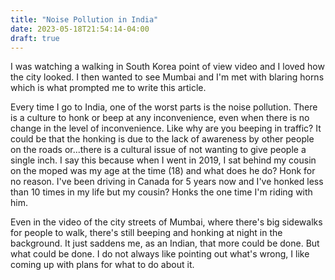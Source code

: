 ```yaml
---
title: "Noise Pollution in India"
date: 2023-05-18T21:54:14-04:00
draft: true
---
```


I was watching a walking in South Korea point of view video and I loved how the city looked. I then wanted to see Mumbai and I'm met with blaring horns which is what prompted me to write this article.

Every time I go to India, one of the worst parts is the noise pollution. There is a culture to honk or beep at any inconvenience, even when there is no change in the level of inconvenience. Like why are you beeping in traffic?
It could be that the honking is due to the lack of awareness by other people on the roads or...there is a cultural issue of not wanting to give people a single inch. I say this because when I went in 2019, I sat behind my cousin on the moped was my age at the time (18) and what does he do? Honk for no reason. I've been driving in Canada for 5 years now and I've honked less than 10 times in my life but my cousin? Honks the one time I'm riding with him.

Even in the video of the city streets of Mumbai, where there's big sidewalks for people to walk, there's still beeping and honking at night in the background. It just saddens me, as an Indian, that more could be done. But what could be done. I do not always like pointing out what's wrong, I like coming up with plans for what to do about it.
